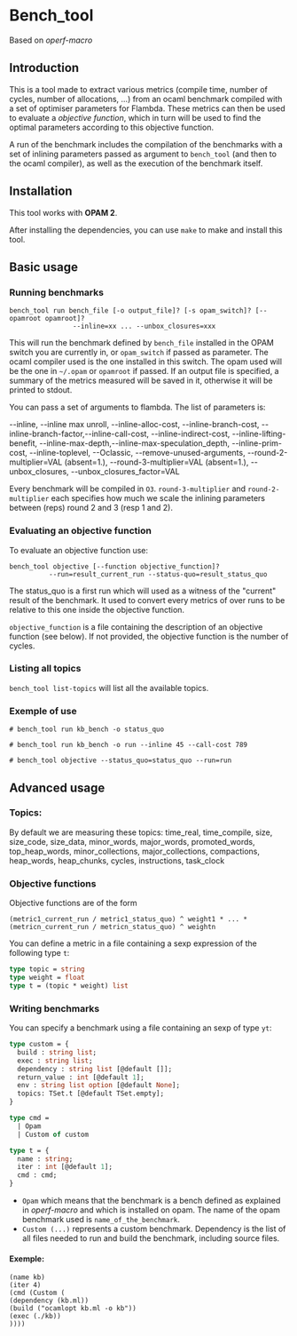 # Bench_tool

Based on *operf-macro*

## Introduction

This is a tool made to extract various metrics (compile time, number of cycles, number of allocations, ...)
from an ocaml benchmark compiled with a set of optimiser parameters for Flambda. These metrics can then be 
used to evaluate a *objective function*, which in turn will be used to find the optimal parameters according
to this objective function. 

A run of the benchmark includes the compilation of the benchmarks with a set of inlining parameters passed
as argument to `bench_tool` (and then to the ocaml compiler), as well as the execution of the benchmark
itself.

## Installation

This tool works with **OPAM 2**.

After installing the dependencies, you can use `make` to make and install this tool.

## Basic usage

### Running benchmarks

```
bench_tool run bench_file [-o output_file]? [-s opam_switch]? [--opamroot opamroot]? 
                --inline=xx ... --unbox_closures=xxx
```

This will run the benchmark defined by `bench_file` installed in the OPAM switch you are
currently in, or `opam_switch` if passed as parameter. The ocaml compiler used is the one
installed in this switch. The opam used will be the one in `~/.opam` or `opamroot` if passed. 
If an output file is specified, a summary of the metrics measured will be
saved in it, otherwise it will be printed to stdout.

You can pass a set of arguments to flambda. The list of parameters is:

--inline, --inline max unroll, --inline-alloc-cost, --inline-branch-cost, --inline-branch-factor,--inline-call-cost, --inline-indirect-cost, --inline-lifting-benefit, --inline-max-depth,--inline-max-speculation_depth, --inline-prim-cost, --inline-toplevel, --Oclassic, --remove-unused-arguments, --round-2-multiplier=VAL (absent=1.), --round-3-multiplier=VAL (absent=1.), --unbox_closures, --unbox_closures_factor=VAL

Every benchmark will be compiled in `O3`. `round-3-multiplier` and `round-2-multiplier` each specifies how much we scale
the inlining parameters between (reps) round 2 and 3 (resp 1 and 2).

### Evaluating an objective function

To evaluate an objective function use:

```
bench_tool objective [--function objective_function]? 
          --run=result_current_run --status-quo=result_status_quo
```

The status_quo is a first run which will used as a witness of the "current" result of the benchmark. It used
to convert every metrics of over runs to be relative to this one inside the objective function.

`objective_function` is a file containing the description of an objective function (see below). 
If not provided, the objective function is the number of cycles.

### Listing all topics

`bench_tool list-topics` will list all the available topics.

### Exemple of use

```
# bench_tool run kb_bench -o status_quo

# bench_tool run kb_bench -o run --inline 45 --call-cost 789

# bench_tool objective --status_quo=status_quo --run=run

```


## Advanced usage

### Topics:

By default we are measuring these topics: time_real, time_compile, size, size_code, size_data, minor_words, major_words, promoted_words, top_heap_words, minor_collections, major_collections, compactions, heap_words, heap_chunks, cycles, instructions, task_clock

### Objective functions

Objective functions are of the form 

```
(metric1_current_run / metric1_status_quo) ^ weight1 * ... * (metricn_current_run / metricn_status_quo) ^ weightn
```

You can define a metric in a file containing a sexp expression of the following type `t`:

```ocaml
type topic = string
type weight = float
type t = (topic * weight) list
```



### Writing benchmarks

You can specify a benchmark using a file containing an sexp of type `yt`:

```ocaml
type custom = {
  build : string list;
  exec : string list;
  dependency : string list [@default []];
  return_value : int [@default 1];
  env : string list option [@default None];
  topics: TSet.t [@default TSet.empty];
} 

type cmd =
  | Opam
  | Custom of custom

type t = {
  name : string;
  iter : int [@default 1];
  cmd : cmd;
}

```

- `Opam` which means that the benchmark is a bench defined as explained in *operf-macro* and
which is installed on opam. The name of the opam benchmark used is `name_of_the_benchmark`.
- `Custom (...)` represents a custom benchmark.
Dependency is the list of all files needed to run and build the benchmark, including source files.


#### Exemple:
```
(name kb)
(iter 4)
(cmd (Custom (
(dependency (kb.ml))
(build ("ocamlopt kb.ml -o kb"))
(exec (./kb))
))))
```
